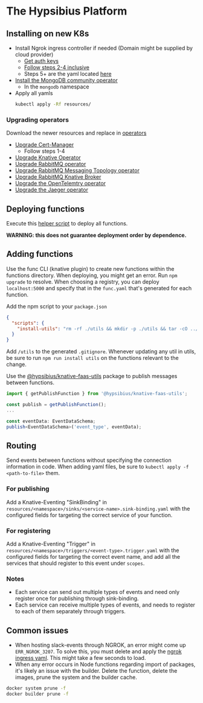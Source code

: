 # The Hypsibius Platform
## Installing on new K8s
* Install Ngrok ingress controller if needed (Domain might be supplied by cloud provider)
  * [Get auth keys](https://ngrok.com/docs/using-ngrok-with/k8s/#step-2-setup-your-kubernetes-cluster-and-install-the-ngrok-ingress-controller)
  * [Follow steps 2-4 inclusive](https://ngrok.com/docs/using-ngrok-with/k8s/#step-2-setup-your-kubernetes-cluster-and-install-the-ngrok-ingress-controller)
  * Steps 5+ are the yaml located [here](./resources/slack/serving/slack-events.ingress.yaml)
* [Install the MongoDB community operator](https://github.com/mongodb/mongodb-kubernetes-operator/blob/master/docs/install-upgrade.md#install-in-a-different-namespace-using-helm)
  * In the `mongodb` namespace
* Apply all yamls
  ```bash
  kubectl apply -Rf resources/
  ```
### Upgrading operators
Download the newer resources and replace in [operators](./resources/0-operators/)
* [Upgrade Cert-Manager](https://cert-manager.io/docs/installation/helm/#steps)
  * Follow steps 1-4
* [Upgrade Knative Operator](https://knative.dev/docs/install/operator/knative-with-operators/#install-the-knative-operator)
* [Upgrade RabbitMQ operator](https://github.com/rabbitmq/cluster-operator#quickstart)
* [Upgrade RabbitMQ Messaging Topology operator](https://github.com/rabbitmq/messaging-topology-operator/#quickstart)
* [Upgrade RabbitMQ Knative Broker](https://knative.dev/docs/eventing/brokers/broker-types/rabbitmq-broker/#install-the-rabbitmq-controller)
* [Upgrade the OpenTelemtry operator](https://github.com/open-telemetry/opentelemetry-operator#getting-started)
* [Upgrade the Jaeger operator](https://www.jaegertracing.io/docs/latest/operator/#installing-the-operator-on-kubernetes)

## Deploying functions
Execute this [helper script](./functions/deploy.bash) to deploy all functions.

**WARNING: this does not guarantee deployment order by dependence.**
## Adding functions
Use the func CLI (knative plugin) to create new functions within the functions directory.
When deploying, you might get an error. Run `npm upgrade` to resolve.
When choosing a registry, you can deploy `localhost:5000` and specify that in the `func.yaml` that's generated for each function.

Add the npm script to your `package.json`
```json
{
  "scripts": {
    "install-utils": "rm -rf ./utils && mkdir -p ./utils && tar -cO ../../utils | tar -x && npm i --save ./utils/*"
  }
}
```
Add `/utils` to the generated `.gitignore`.
Whenever updating any util in utils, be sure to run `npm run install utils` on the functions relevant to the change.

Use the [@hypsibius/knative-faas-utils](./utils/knative-faas-utils/) package to publish messages between functions.
```typescript
import { getPublishFunction } from '@hypsibius/knative-faas-utils';

const publish = getPublishFunction();
...

const eventData: EventDataSchema;
publish<EventDataSchema>('event_type', eventData);
```

## Routing
Send events between functions without specifying the connection information in code.
When adding yaml files, be sure to `kubectl apply -f <path-to-file>` them.
### For publishing
Add a Knative-Eventing "SinkBinding" in `resources/<namespace>/sinks/<service-name>.sink-binding.yaml` with the configured fields for targeting the correct service of your function.
### For registering
Add a Knative-Eventing "Trigger" in `resources/<namespace>/triggers/<event-type>.trigger.yaml` with the configured fields for targeting the correct event name, and add all the services that should register to this event under `scopes`.
### Notes
* Each service can send out multiple types of events and need only register once for publishing through sink-binding.
* Each service can receive multiple types of events, and needs to register to each of them separately through triggers.

## Common issues
* When hosting slack-events through NGROK, an error might come up `ERR_NGROK_3207`. To solve this, you must delete and apply the [ngrok ingress yaml](resources/slack/serving/slack-events.ingress.yaml). This might take a few seconds to load.
* When any error occurs in Node functions regarding import of packages, it's likely an issue with the builder. Delete the function, delete the images, prune the system and the builder cache.
```bash
docker system prune -f
docker builder prune -f
```
